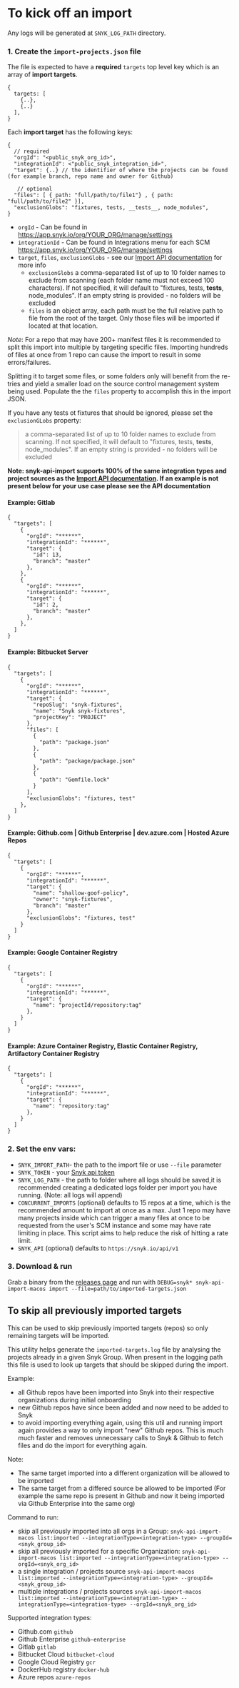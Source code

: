 # To kick off an import

Any logs will be generated at `SNYK_LOG_PATH` directory.

### 1. Create the `import-projects.json` file

The file is expected to have a **required** `targets` top level key which is an array of **import targets**.

```
{
  targets: [
    {..},
    {..}
  ],
}
```

Each **import target** has the following keys:

```
{
  // required
  "orgId": "<public_snyk_org_id>",
  "integrationId": <"public_snyk_integration_id>",
  "target": {..} // the identifier of where the projects can be found (for example branch, repo name and owner for Github)

   // optional
  "files": [ { path: "full/path/to/file1"} , { path: "full/path/to/file2" }],
  "exclusionGlobs": "fixtures, tests, __tests__, node_modules",
}
```

- `orgId` - Can be found in https://app.snyk.io/org/YOUR_ORG/manage/settings
- `integrationId` - Can be found in Integrations menu for each SCM https://app.snyk.io/org/YOUR_ORG/manage/settings
- `target`, `files`, `exclusionGlobs` - see our [Import API documentation](https://snyk.docs.apiary.io/#reference/integrations/import-projects/import) for more info
  - `exclusionGlobs` a comma-separated list of up to 10 folder names to exclude from scanning (each folder name must not exceed 100 characters). If not specified, it will default to "fixtures, tests, **tests**, node_modules". If an empty string is provided - no folders will be excluded
  - `files` is an object array, each path must be the full relative path to file from the root of the target. Only those files will be imported if located at that location.

_Note_: For a repo that may have 200+ manifest files it is recommended to split this import into multiple by targeting specific files. Importing hundreds of files at once from 1 repo can cause the import to result in some errors/failures.

Splitting it to target some files, or some folders only will benefit from the re-tries and yield a smaller load on the source control management system being used. Populate the the `files` property to accomplish this in the import JSON.

If you have any tests ot fixtures that should be ignored, please set the `exclusionGLobs` property:

> a comma-separated list of up to 10 folder names to exclude from scanning. If not specified, it will default to "fixtures, tests, **tests**, node_modules". If an empty string is provided - no folders will be excluded

**Note: snyk-api-import supports 100% of the same integration types and project sources as the [Import API documentation](https://snyk.docs.apiary.io/#reference/integrations/import-projects/import). If an example is not present below for your use case please see the API documentation**

#### Example: Gitlab

```
{
  "targets": [
    {
      "orgId": "******",
      "integrationId": "******",
      "target": {
        "id": 13,
        "branch": "master"
      },
    },
    {
      "orgId": "******",
      "integrationId": "******",
      "target": {
        "id": 2,
        "branch": "master"
      },
    },
  ]
}

```

#### Example: Bitbucket Server

```
{
  "targets": [
    {
      "orgId": "******",
      "integrationId": "******",
      "target": {
        "repoSlug": "snyk-fixtures",
        "name": "Snyk snyk-fixtures",
        "projectKey": "PROJECT"
      },
      "files": [
        {
          "path": "package.json"
        },
        {
          "path": "package/package.json"
        },
        {
          "path": "Gemfile.lock"
        }
      ],
      "exclusionGlobs": "fixtures, test"
    },
  ]
}
```

#### Example: Github.com | Github Enterprise | dev.azure.com | Hosted Azure Repos

```
{
  "targets": [
    {
      "orgId": "******",
      "integrationId": "******",
      "target": {
        "name": "shallow-goof-policy",
        "owner": "snyk-fixtures",
        "branch": "master"
      },
      "exclusionGlobs": "fixtures, test"
    }
  ]
}
```

#### Example: Google Container Registry

```
{
  "targets": [
    {
      "orgId": "******",
      "integrationId": "******",
      "target": {
        "name": "projectId/repository:tag"
      },
    }
  ]
}
```

#### Example: Azure Container Registry, Elastic Container Registry, Artifactory Container Registry

```
{
  "targets": [
    {
      "orgId": "******",
      "integrationId": "******",
      "target": {
        "name": "repository:tag"
      },
    }
  ]
}
```

### 2. Set the env vars:

- `SNYK_IMPORT_PATH`- the path to the import file or use `--file` parameter
- `SNYK_TOKEN` - your [Snyk api token](https://app.snyk.io/account)
- `SNYK_LOG_PATH` - the path to folder where all logs should be saved,it is recommended creating a dedicated logs folder per import you have running. (Note: all logs will append)
- `CONCURRENT_IMPORTS` (optional) defaults to 15 repos at a time, which is the recommended amount to import at once as a max. Just 1 repo may have many projects inside which can trigger a many files at once to be requested from the user's SCM instance and some may have rate limiting in place. This script aims to help reduce the risk of hitting a rate limit.
- `SNYK_API` (optional) defaults to `https://snyk.io/api/v1`

### 3. Download & run

Grab a binary from the [releases page](https://github.com/snyk-tech-services/snyk-api-import/releases) and run with `DEBUG=snyk* snyk-api-import-macos import --file=path/to/imported-targets.json`

## To skip all previously imported targets

This can be used to skip previously imported targets (repos) so only remaining targets will be imported.

This utility helps generate the `imported-targets.log` file by analysing the projects already in a given Snyk Group. When present in the logging path this file is used to look up targets that should be skipped during the import.

Example:

- all Github repos have been imported into Snyk into their respective organizations during initial onboarding
- new Github repos have since been added and now need to be added to Snyk
- to avoid importing everything again, using this util and running import again provides a way to only import "new" Github repos. This is much much faster and removes unnecessary calls to Snyk & Github to fetch files and do the import for everything again.

Note:

- The same target imported into a different organization will be allowed to be imported
- The same target from a differed source be allowed to be imported (For example the same repo is present in Github and now it being imported via Github Enterprise into the same org)

Command to run:

- skip all previously imported into all orgs in a Group:
  `snyk-api-import-macos list:imported --integrationType=<integration-type> --groupId=<snyk_group_id>`
- skip all previously imported for a specific Organization:
  `snyk-api-import-macos list:imported --integrationType=<integration-type> --orgId=<snyk_org_id>`
- a single integration / projects source `snyk-api-import-macos list:imported --integrationType=<integration-type> --groupId=<snyk_group_id>`
- multiple integrations / projects sources `snyk-api-import-macos list:imported --integrationType=<integration-type> --integrationType=<integration-type> --orgId=<snyk_org_id>`

Supported integration types:

- Github.com `github`
- Github Enterprise `github-enterprise`
- Gitlab `gitlab`
- Bitbucket Cloud `bitbucket-cloud`
- Google Cloud Registry `gcr`
- DockerHub registry `docker-hub`
- Azure repos `azure-repos`
